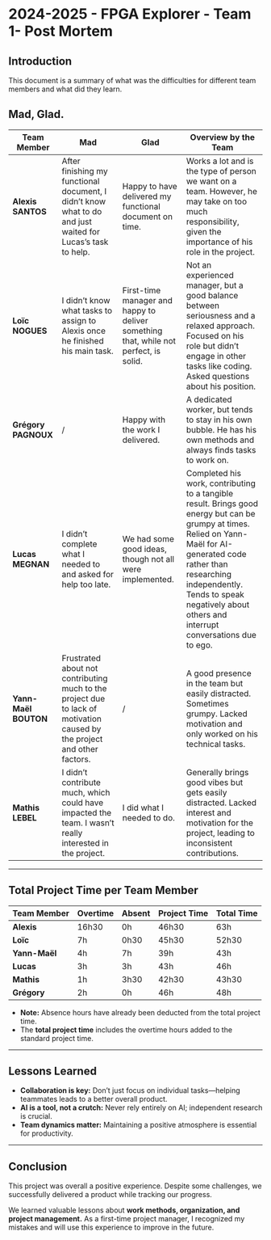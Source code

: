 # 2024-2025 - FPGA Explorer - Team 1- Post Mortem


## Introduction

This document is a summary of what was the difficulties for different team members and what did they learn.

## Mad, Glad.

| **Team Member**      | **Mad**                                                                                                           | **Glad**                                                                            | **Overview by the Team**                                                                                                                                                                           |
|----------------------|-------------------------------------------------------------------------------------------------------------------|--------------------------------------------------------------------------------------|-----------------------------------------------------------------------------------------------------------------------------------------------------------------------------------------------------|
| **Alexis SANTOS**    | After finishing my functional document, I didn’t know what to do and just waited for Lucas’s task to help.        | Happy to have delivered my functional document on time.                              | Works a lot and is the type of person we want on a team. However, he may take on too much responsibility, given the importance of his role in the project.                                      |
| **Loïc NOGUES**      | I didn’t know what tasks to assign to Alexis once he finished his main task.                                      | First-time manager and happy to deliver something that, while not perfect, is solid. | Not an experienced manager, but a good balance between seriousness and a relaxed approach. Focused on his role but didn’t engage in other tasks like coding. Asked questions about his position.   |
| **Grégory PAGNOUX**  | /                                                                                                                 | Happy with the work I delivered.                                                     | A dedicated worker, but tends to stay in his own bubble. He has his own methods and always finds tasks to work on.                                                                                   |
| **Lucas MEGNAN**     | I didn’t complete what I needed to and asked for help too late.                                                  | We had some good ideas, though not all were implemented.                             | Completed his work, contributing to a tangible result. Brings good energy but can be grumpy at times. Relied on Yann-Maël for AI-generated code rather than researching independently. Tends to speak negatively about others and interrupt conversations due to ego.  |
| **Yann-Maël BOUTON** | Frustrated about not contributing much to the project due to lack of motivation caused by the project and other factors. | /                                                                                    | A good presence in the team but easily distracted. Sometimes grumpy. Lacked motivation and only worked on his technical tasks.                                                                      |
| **Mathis LEBEL**     | I didn’t contribute much, which could have impacted the team. I wasn’t really interested in the project.          | I did what I needed to do.                                                           | Generally brings good vibes but gets easily distracted. Lacked interest and motivation for the project, leading to inconsistent contributions.                                                       |

---

## **Total Project Time per Team Member**  

| **Team Member** | **Overtime** | **Absent** | **Project Time** | **Total Time** |
|----------------|------------|---------|--------------|------------|
| **Alexis**     | 16h30      | 0h      | 46h30        | 63h        |
| **Loïc**       | 7h         | 0h30    | 45h30        | 52h30      |
| **Yann-Maël**  | 4h         | 7h      | 39h          | 43h        |
| **Lucas**      | 3h         | 3h      | 43h          | 46h        |
| **Mathis**     | 1h         | 3h30    | 42h30        | 43h30      |
| **Grégory**    | 2h         | 0h      | 46h          | 48h        |

- **Note:** Absence hours have already been deducted from the total project time.  
- The **total project time** includes the overtime hours added to the standard project time.

---

## **Lessons Learned**  
- **Collaboration is key:** Don’t just focus on individual tasks—helping teammates leads to a better overall product.  
- **AI is a tool, not a crutch:** Never rely entirely on AI; independent research is crucial.  
- **Team dynamics matter:** Maintaining a positive atmosphere is essential for productivity.  

---

## **Conclusion**  
This project was overall a positive experience. Despite some challenges, we successfully delivered a product while tracking our progress.  

We learned valuable lessons about **work methods, organization, and project management.** As a first-time project manager, I recognized my mistakes and will use this experience to improve in the future.  